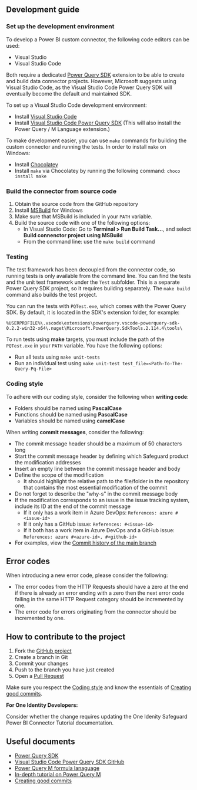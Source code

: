 ## Development guide

### Set up the development environment

To develop a Power BI custom connector, the following code editors can be used:

- Visual Studio
- Visual Studio Code

Both require a dedicated [Power Query SDK] extension to be able to create and build data connector projects. However, Microsoft suggests using Visual Studio Code, as the Visual Studio Code Power Query SDK will eventually become the default and maintained SDK.

To set up a Visual Studio Code development environment:

- Install [Visual Studio Code]
- Install [Visual Studio Code Power Query SDK] (This will also install the Power Query / M Language extension.)

To make development easier, you can use `make` commands for building the custom connector and running the tests. In order to install `make` on Windows:

- Install [Chocolatey]
- Install `make` via Chocolatey by running the following command: `choco install make`

### Build the connector from source code

1. Obtain the source code from the GitHub repository
2. Install [MSBuild] for Windows
3. Make sure that MSBuild is included in your `PATH` variable.
4. Build the source code with one of the following options:
    - In Visual Studio Code: Go to **Terminal > Run Build Task...**, and select **Build connenctor project using MSBuild**
    - From the command line: use the `make build` command

### Testing

The test framework has been decoupled from the connector code, so running tests is only available from the command line. You can find the tests and the unit test framework under the `Test` subfolder. This is a separate Power Query SDK project, so it requires building separately. The `make build` command also builds the test project.

You can run the tests with `PQTest.exe`, which comes with the Power Query SDK. By default, it is located in the SDK's extension folder, for example:

```
%USERPROFILE%\.vscode\extensions\powerquery.vscode-powerquery-sdk-0.2.2-win32-x64\.nuget\Microsoft.PowerQuery.SdkTools.2.114.4\tools\
```

To run tests using **make** targets, you must include the path of the `PQTest.exe` in your `PATH` variable. You have the following options:

- Run all tests using `make unit-tests`
- Run an individual test using `make unit-test test_file=<Path-To-The-Query-Pq-File>`

### Coding style

To adhere with our coding style, consider the following when **writing code**:

- Folders should be named using **PascalCase**
- Functions should be named using **PascalCase**
- Variables should be named using **camelCase**

When writing **commit messages**, consider the following:

- The commit message header should be a maximum of 50 characters long
- Start the commit message header by defining which Safeguard product the modification addresses
- Insert an empty line between the commit message header and body
- Define the scope of the modification
    - It should highlight the relative path to the file/folder in the repository that contains the most essential modification of the commit
- Do not forget to describe the "why-s" in the commit message body
- If the modification corresponds to an issue in the issue tracking system, include its ID at the end of the commit message
    - If it only has a work item in Azure DevOps: `References: azure #<issue-id>`
    - If it only has a GitHub issue: `References: #<issue-id>`
    - If it both has a work item in Azure DevOps and a GitHub issue: `References: azure #<azure-id>, #<github-id>`
- For examples, view the [Commit history of the main branch]

## Error codes

When introducing a new error code, please consider the following:

- The error codes from the HTTP Requests should have a zero at the end if there is already an error ending with a zero then the next error code falling in the same HTTP Request category should be incremented by one.
- The error code for errors originating from the connector should be incremented by one.

## How to contribute to the project

1. Fork the [GitHub project]
2. Create a branch in Git
3. Commit your changes
4. Push to the branch you have just created
5. Open a [Pull Request]

Make sure you respect the [Coding style](#coding-style) and know the essentials of [Creating good commits].

**For One Identity Developers:**

Consider whether the change requires updating the One Idenity Safeguard Power BI Connector Tutorial documentation.

## Useful documents

- [Power Query SDK]
- [Visual Studio Code Power Query SDK GitHub]
- [Power Query M formula lanaguage]
- [In-depth tutorial on Power Query M]
- [Creating good commits]

<!-- Links -->

[GitHub project]: https://github.com/OneIdentity/SafeguardPowerBI
[Commit history of the main branch]: https://github.com/OneIdentity/SafeguardPowerBI/commits/main
[Pull Request]: https://github.com/OneIdentity/SafeguardPowerBI/pulls

[Power Query SDK]: https://learn.microsoft.com/en-us/power-query/installingsdk
[Visual Studio Code Power Query SDK GitHub]: https://github.com/microsoft/vscode-powerquery-sdk/
[Power Query M formula lanaguage]: https://learn.microsoft.com/en-us/powerquery-m/
[In-depth tutorial on Power Query M]: https://bengribaudo.com/blog/2017/11/17/4107

[Visual Studio Code]: https://code.visualstudio.com/
[Visual Studio Code Power Query SDK]: https://marketplace.visualstudio.com/items?itemName=PowerQuery.vscode-powerquery-sdk

[Chocolatey]: https://chocolatey.org/install
[MSBuild]: https://github.com/microsoft/vscode-powerquery-sdk/issues/192#issuecomment-1311882460

[Creating good commits]: https://google.github.io/eng-practices/review/developer/

<!-- Links END -->
